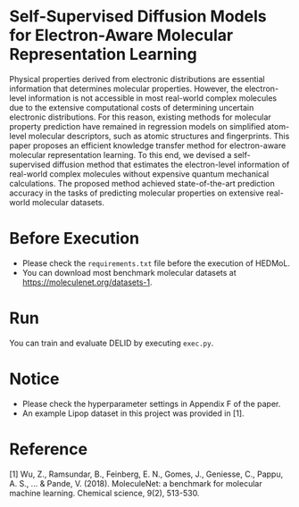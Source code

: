 # Self-Supervised Diffusion Models for Electron-Aware Molecular Representation Learning
Physical properties derived from electronic distributions are essential information that determines molecular properties. However, the electron-level information is not accessible in most real-world complex molecules due to the extensive computational costs of determining uncertain electronic distributions. For this reason, existing methods for molecular property prediction have remained in regression models on simplified atom-level molecular descriptors, such as atomic structures and fingerprints. This paper proposes an efficient knowledge transfer method for electron-aware molecular representation learning. To this end, we devised a self-supervised diffusion method that estimates the electron-level information of real-world complex molecules without expensive quantum mechanical calculations. The proposed method achieved state-of-the-art prediction accuracy in the tasks of predicting molecular properties on extensive real-world molecular datasets.

# Before Execution
- Please check the ``requirements.txt`` file before the execution of HEDMoL.
- You can download most benchmark molecular datasets at https://moleculenet.org/datasets-1.

# Run
You can train and evaluate DELID by executing ``exec.py``.

# Notice
- Please check the hyperparameter settings in Appendix F of the paper.
- An example Lipop dataset in this project was provided in [1].

# Reference
[1] Wu, Z., Ramsundar, B., Feinberg, E. N., Gomes, J., Geniesse, C., Pappu, A. S., ... & Pande, V. (2018). MoleculeNet: a benchmark for molecular machine learning. Chemical science, 9(2), 513-530.
